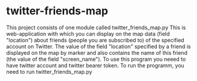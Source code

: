 # twitter-friends-map
This project consists of one module called twitter_friends_map.py
This is web-application with which you can display on the map data (field "location") about friends (people you are subscribed to) of the specified account on Twitter. The value of the field "location" specified by a friend is displayed on the map by marker and also contains the name of this friend (the value of the field "screen_name").
To use this program you neeed to have twitter account and twitter bearer token.
To run the programm, you need to run twitter_friends_map.py

